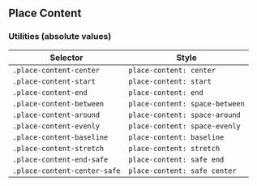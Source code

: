 ## Place Content

### Utilities (absolute values)

| Selector                     | Style                          |
| ---------------------------- | ------------------------------ |
| `.place-content-center`      | `place-content: center`        |
| `.place-content-start`       | `place-content: start`         |
| `.place-content-end`         | `place-content: end`           |
| `.place-content-between`     | `place-content: space-between` |
| `.place-content-around`      | `place-content: space-around`  |
| `.place-content-evenly`      | `place-content: space-evenly`  |
| `.place-content-baseline`    | `place-content: baseline`      |
| `.place-content-stretch`     | `place-content: stretch`       |
| `.place-content-end-safe`    | `place-content: safe end`      |
| `.place-content-center-safe` | `place-content: safe center`   |
